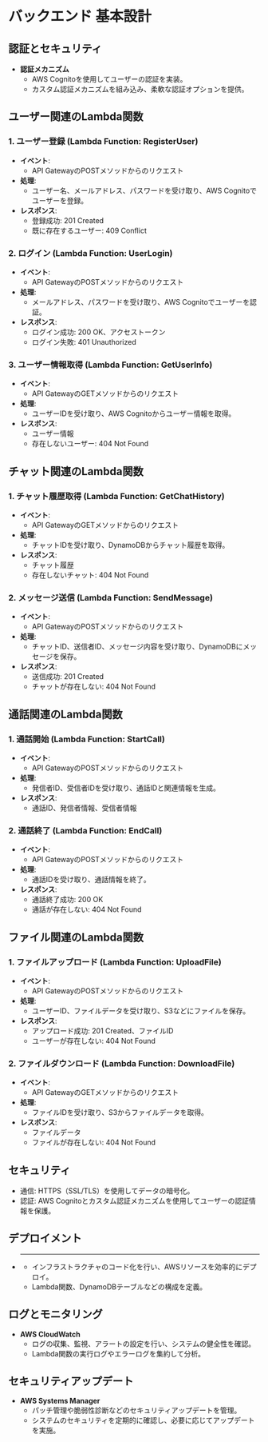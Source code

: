 # バックエンド 基本設計

## 認証とセキュリティ

- **認証メカニズム**
  - AWS Cognitoを使用してユーザーの認証を実装。
  - カスタム認証メカニズムを組み込み、柔軟な認証オプションを提供。

## ユーザー関連のLambda関数

### 1. ユーザー登録 (Lambda Function: RegisterUser)

- **イベント**:
  - API GatewayのPOSTメソッドからのリクエスト
- **処理**:
  - ユーザー名、メールアドレス、パスワードを受け取り、AWS Cognitoでユーザーを登録。
- **レスポンス**:
  - 登録成功: 201 Created
  - 既に存在するユーザー: 409 Conflict

### 2. ログイン (Lambda Function: UserLogin)

- **イベント**:
  - API GatewayのPOSTメソッドからのリクエスト
- **処理**:
  - メールアドレス、パスワードを受け取り、AWS Cognitoでユーザーを認証。
- **レスポンス**:
  - ログイン成功: 200 OK、アクセストークン
  - ログイン失敗: 401 Unauthorized

### 3. ユーザー情報取得 (Lambda Function: GetUserInfo)

- **イベント**:
  - API GatewayのGETメソッドからのリクエスト
- **処理**:
  - ユーザーIDを受け取り、AWS Cognitoからユーザー情報を取得。
- **レスポンス**:
  - ユーザー情報
  - 存在しないユーザー: 404 Not Found

## チャット関連のLambda関数

### 1. チャット履歴取得 (Lambda Function: GetChatHistory)

- **イベント**:
  - API GatewayのGETメソッドからのリクエスト
- **処理**:
  - チャットIDを受け取り、DynamoDBからチャット履歴を取得。
- **レスポンス**:
  - チャット履歴
  - 存在しないチャット: 404 Not Found

### 2. メッセージ送信 (Lambda Function: SendMessage)

- **イベント**:
  - API GatewayのPOSTメソッドからのリクエスト
- **処理**:
  - チャットID、送信者ID、メッセージ内容を受け取り、DynamoDBにメッセージを保存。
- **レスポンス**:
  - 送信成功: 201 Created
  - チャットが存在しない: 404 Not Found

## 通話関連のLambda関数

### 1. 通話開始 (Lambda Function: StartCall)

- **イベント**:
  - API GatewayのPOSTメソッドからのリクエスト
- **処理**:
  - 発信者ID、受信者IDを受け取り、通話IDと関連情報を生成。
- **レスポンス**:
  - 通話ID、発信者情報、受信者情報

### 2. 通話終了 (Lambda Function: EndCall)

- **イベント**:
  - API GatewayのPOSTメソッドからのリクエスト
- **処理**:
  - 通話IDを受け取り、通話情報を終了。
- **レスポンス**:
  - 通話終了成功: 200 OK
  - 通話が存在しない: 404 Not Found

## ファイル関連のLambda関数

### 1. ファイルアップロード (Lambda Function: UploadFile)

- **イベント**:
  - API GatewayのPOSTメソッドからのリクエスト
- **処理**:
  - ユーザーID、ファイルデータを受け取り、S3などにファイルを保存。
- **レスポンス**:
  - アップロード成功: 201 Created、ファイルID
  - ユーザーが存在しない: 404 Not Found

### 2. ファイルダウンロード (Lambda Function: DownloadFile)

- **イベント**:
  - API GatewayのGETメソッドからのリクエスト
- **処理**:
  - ファイルIDを受け取り、S3からファイルデータを取得。
- **レスポンス**:
  - ファイルデータ
  - ファイルが存在しない: 404 Not Found

## セキュリティ

- 通信: HTTPS（SSL/TLS）を使用してデータの暗号化。
- 認証: AWS Cognitoとカスタム認証メカニズムを使用してユーザーの認証情報を保護。

## デプロイメント

- ****
  - インフラストラクチャのコード化を行い、AWSリソースを効率的にデプロイ。
  - Lambda関数、DynamoDBテーブルなどの構成を定義。

## ログとモニタリング

- **AWS CloudWatch**
  - ログの収集、監視、アラートの設定を行い、システムの健全性を確認。
  - Lambda関数の実行ログやエラーログを集約して分析。

## セキュリティアップデート

- **AWS Systems Manager**
  - パッチ管理や脆弱性診断などのセキュリティアップデートを管理。
  - システムのセキュリティを定期的に確認し、必要に応じてアップデートを実施。
